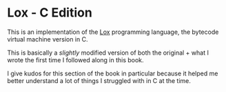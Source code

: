 # Lox - C Edition

This is an implementation of the [Lox](https://craftinginterpreters.com/) programming language, the bytecode virtual machine version in C.

This is basically a *slightly* modified version of both the original + what I wrote the first time I followed along in this book.

I give kudos for this section of the book in particular because it helped me better understand a lot of things I struggled with in C at the time.
